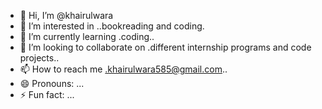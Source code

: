 - 👋 Hi, I’m @khairulwara
- 👀 I’m interested in ..bookreading and coding.
- 🌱 I’m currently learning .coding..
- 💞️ I’m looking to collaborate on .different internship programs and code projects..
- 📫 How to reach me .khairulwara585@gmail.com..
- 😄 Pronouns: ...
- ⚡ Fun fact: ...

<!---
khairulwara/khairulwara is a ✨ special ✨ repository because its `README.md` (this file) appears on your GitHub profile.
You can click the Preview link to take a look at your changes.
--->
